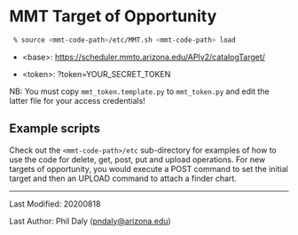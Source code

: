 # MMT Target of Opportunity

```bash
 % source <mmt-code-path>/etc/MMT.sh <mmt-code-path> load
```

 - \<base\>: https://scheduler.mmto.arizona.edu/APIv2/catalogTarget/

 - \<token\>: ?token=YOUR_SECRET_TOKEN

NB: You must copy `mmt_token.template.py` to `mmt_token.py` and edit the latter
file for your access credentials!

## Example scripts

Check out the `<mmt-code-path>/etc` sub-directory for examples of how to
use the code for delete, get, post, put and upload operations. For new
targets of opportunity, you would execute a POST command to set the initial
target and then an UPLOAD command to attach a finder chart.

--------------------------------------

Last Modified: 20200818

Last Author: Phil Daly (pndaly@arizona.edu)
